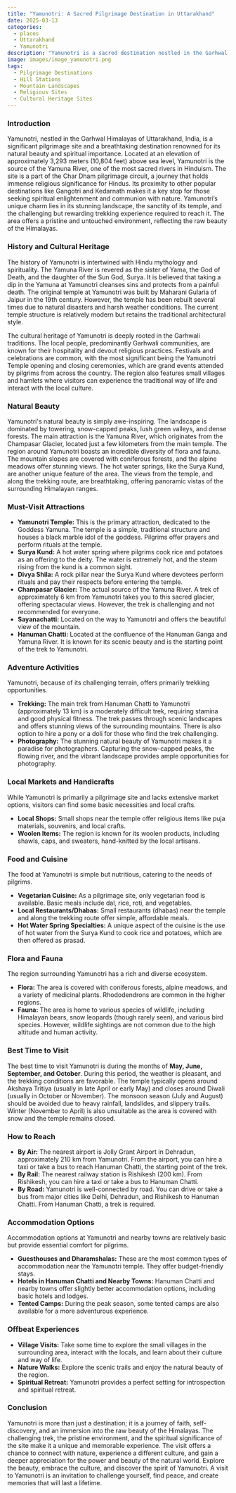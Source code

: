 ```yaml
---
title: "Yamunotri: A Sacred Pilgrimage Destination in Uttarakhand"
date: 2025-03-13
categories:
  - places
  - Uttarakhand
  - Yamunotri
description: "Yamunotri is a sacred destination nestled in the Garhwal region of Uttarakhand, India. It is one of the four cardinal pilgrimage sites dedicated to Goddess Yamuna, making it an important spot for Hindu devotees. The town is situated along the banks of the River Yamuna and offers breathtaking views of the surrounding Himalayan peaks. It is also a gateway to various trekking routes, including the famous Tons Valley and Gangotri Base Camp."
image: images/image_yamunotri.png
tags: 
  - Pilgrimage Destinations
  - Hill Stations
  - Mountain Landscapes
  - Religious Sites
  - Cultural Heritage Sites
---
```



### **Introduction**

Yamunotri, nestled in the Garhwal Himalayas of Uttarakhand, India, is a significant pilgrimage site and a breathtaking destination renowned for its natural beauty and spiritual importance. Located at an elevation of approximately 3,293 meters (10,804 feet) above sea level, Yamunotri is the source of the Yamuna River, one of the most sacred rivers in Hinduism. The site is a part of the Char Dham pilgrimage circuit, a journey that holds immense religious significance for Hindus.  Its proximity to other popular destinations like Gangotri and Kedarnath makes it a key stop for those seeking spiritual enlightenment and communion with nature. Yamunotri’s unique charm lies in its stunning landscape, the sanctity of its temple, and the challenging but rewarding trekking experience required to reach it. The area offers a pristine and untouched environment, reflecting the raw beauty of the Himalayas.

### **History and Cultural Heritage**

The history of Yamunotri is intertwined with Hindu mythology and spirituality. The Yamuna River is revered as the sister of Yama, the God of Death, and the daughter of the Sun God, Surya.  It is believed that taking a dip in the Yamuna at Yamunotri cleanses sins and protects from a painful death. The original temple at Yamunotri was built by Maharani Gularia of Jaipur in the 19th century. However, the temple has been rebuilt several times due to natural disasters and harsh weather conditions.  The current temple structure is relatively modern but retains the traditional architectural style.

The cultural heritage of Yamunotri is deeply rooted in the Garhwali traditions.  The local people, predominantly Garhwali communities, are known for their hospitality and devout religious practices.  Festivals and celebrations are common, with the most significant being the Yamunotri Temple opening and closing ceremonies, which are grand events attended by pilgrims from across the country.  The region also features small villages and hamlets where visitors can experience the traditional way of life and interact with the local culture.

### **Natural Beauty**

Yamunotri's natural beauty is simply awe-inspiring. The landscape is dominated by towering, snow-capped peaks, lush green valleys, and dense forests. The main attraction is the Yamuna River, which originates from the Champasar Glacier, located just a few kilometers from the main temple. The region around Yamunotri boasts an incredible diversity of flora and fauna. The mountain slopes are covered with coniferous forests, and the alpine meadows offer stunning views. The hot water springs, like the Surya Kund, are another unique feature of the area. The views from the temple, and along the trekking route, are breathtaking, offering panoramic vistas of the surrounding Himalayan ranges. 

### **Must-Visit Attractions**

*   **Yamunotri Temple:** This is the primary attraction, dedicated to the Goddess Yamuna. The temple is a simple, traditional structure and houses a black marble idol of the goddess. Pilgrims offer prayers and perform rituals at the temple. 
*   **Surya Kund:** A hot water spring where pilgrims cook rice and potatoes as an offering to the deity. The water is extremely hot, and the steam rising from the kund is a common sight.
*   **Divya Shila:** A rock pillar near the Surya Kund where devotees perform rituals and pay their respects before entering the temple.
*   **Champasar Glacier:** The actual source of the Yamuna River. A trek of approximately 6 km from Yamunotri takes you to this sacred glacier, offering spectacular views. However, the trek is challenging and not recommended for everyone.
*   **Sayanachatti:** Located on the way to Yamunotri and offers the beautiful view of the mountain.
*   **Hanuman Chatti:** Located at the confluence of the Hanuman Ganga and Yamuna River. It is known for its scenic beauty and is the starting point of the trek to Yamunotri.

### **Adventure Activities**

Yamunotri, because of its challenging terrain, offers primarily trekking opportunities.

*   **Trekking:** The main trek from Hanuman Chatti to Yamunotri (approximately 13 km) is a moderately difficult trek, requiring stamina and good physical fitness. The trek passes through scenic landscapes and offers stunning views of the surrounding mountains. There is also option to hire a pony or a doli for those who find the trek challenging.
*   **Photography:** The stunning natural beauty of Yamunotri makes it a paradise for photographers. Capturing the snow-capped peaks, the flowing river, and the vibrant landscape provides ample opportunities for photography.

### **Local Markets and Handicrafts**

While Yamunotri is primarily a pilgrimage site and lacks extensive market options, visitors can find some basic necessities and local crafts.

*   **Local Shops:** Small shops near the temple offer religious items like puja materials, souvenirs, and local crafts.
*   **Woolen Items:** The region is known for its woolen products, including shawls, caps, and sweaters, hand-knitted by the local artisans.

### **Food and Cuisine**

The food at Yamunotri is simple but nutritious, catering to the needs of pilgrims.

*   **Vegetarian Cuisine:** As a pilgrimage site, only vegetarian food is available. Basic meals include dal, rice, roti, and vegetables.
*   **Local Restaurants/Dhabas:** Small restaurants (dhabas) near the temple and along the trekking route offer simple, affordable meals.
*   **Hot Water Spring Specialties:** A unique aspect of the cuisine is the use of hot water from the Surya Kund to cook rice and potatoes, which are then offered as prasad.

### **Flora and Fauna**

The region surrounding Yamunotri has a rich and diverse ecosystem.

*   **Flora:** The area is covered with coniferous forests, alpine meadows, and a variety of medicinal plants.  Rhododendrons are common in the higher regions.
*   **Fauna:** The area is home to various species of wildlife, including Himalayan bears, snow leopards (though rarely seen), and various bird species. However, wildlife sightings are not common due to the high altitude and human activity.

### **Best Time to Visit**

The best time to visit Yamunotri is during the months of **May, June, September, and October**. During this period, the weather is pleasant, and the trekking conditions are favorable. The temple typically opens around Akshaya Tritiya (usually in late April or early May) and closes around Diwali (usually in October or November). The monsoon season (July and August) should be avoided due to heavy rainfall, landslides, and slippery trails. Winter (November to April) is also unsuitable as the area is covered with snow and the temple remains closed.

### **How to Reach**

*   **By Air:** The nearest airport is Jolly Grant Airport in Dehradun, approximately 210 km from Yamunotri. From the airport, you can hire a taxi or take a bus to reach Hanuman Chatti, the starting point of the trek.
*   **By Rail:** The nearest railway station is Rishikesh (200 km). From Rishikesh, you can hire a taxi or take a bus to Hanuman Chatti.
*   **By Road:** Yamunotri is well-connected by road. You can drive or take a bus from major cities like Delhi, Dehradun, and Rishikesh to Hanuman Chatti.  From Hanuman Chatti, a trek is required.

### **Accommodation Options**

Accommodation options at Yamunotri and nearby towns are relatively basic but provide essential comfort for pilgrims.

*   **Guesthouses and Dharamshalas:** These are the most common types of accommodation near the Yamunotri temple. They offer budget-friendly stays.
*   **Hotels in Hanuman Chatti and Nearby Towns:** Hanuman Chatti and nearby towns offer slightly better accommodation options, including basic hotels and lodges.
*   **Tented Camps:** During the peak season, some tented camps are also available for a more adventurous experience.

### **Offbeat Experiences**

*   **Village Visits:** Take some time to explore the small villages in the surrounding area, interact with the locals, and learn about their culture and way of life.
*   **Nature Walks:** Explore the scenic trails and enjoy the natural beauty of the region.
*   **Spiritual Retreat:** Yamunotri provides a perfect setting for introspection and spiritual retreat.

### **Conclusion**

Yamunotri is more than just a destination; it is a journey of faith, self-discovery, and an immersion into the raw beauty of the Himalayas.  The challenging trek, the pristine environment, and the spiritual significance of the site make it a unique and memorable experience.  The visit offers a chance to connect with nature, experience a different culture, and gain a deeper appreciation for the power and beauty of the natural world. Explore the beauty, embrace the culture, and discover the spirit of Yamunotri.  A visit to Yamunotri is an invitation to challenge yourself, find peace, and create memories that will last a lifetime.


